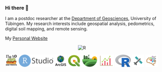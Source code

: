 ### Hi there 👋

I am a postdoc researcher at the [Department of Geosciences](https://uni-tuebingen.de/fakultaeten/mathematisch-naturwissenschaftliche-fakultaet/fachbereiche/geowissenschaften/arbeitsgruppen/geographie/forschungsbereich/bodenkunde-und-geomorphologie/work-group/), University of Tübingen. 
My research interests include geospatial analysis, pedometrics, digital soil mapping, and remote sensing.

My [Personal Website](https://ruhollahtaghizadeh.netlify.app/)

<p align="center">
	<img title="R" alt="R" src="images/02.jpeg" height="360" />
</p>

<p align="center">
	<img title="R" alt="R" src="images/pedo.svg" height="40" />
	<img title="R" alt="R" src="images/RStudio_logo_flat.svg" height="40" />
	<img title="R" alt="R" src="images/arc.svg" height="40" />
	<img title="R" alt="R" src="images/qgis.svg" height="40" />
	<img title="R" alt="R" src="images/soil.svg" height="40" />
	<img title="R" alt="R" src="images/stat.svg" height="40" />
	<img title="R" alt="R" src="images/R_logo.svg" height="40" />
	<img title="R" alt="R" src="images/RS.svg" height="40" />
	<img title="R" alt="R" src="images/ML.svg" height="40" />


</p>
